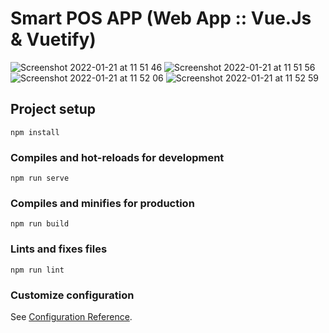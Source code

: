 # Smart POS APP (Web App :: Vue.Js & Vuetify)
![Screenshot 2022-01-21 at 11 51 46](https://user-images.githubusercontent.com/20843520/150496771-f6aa4a0d-fedc-417a-872b-5c60befda5b8.png)
![Screenshot 2022-01-21 at 11 51 56](https://user-images.githubusercontent.com/20843520/150496847-ba618fd0-3f59-436b-96cd-c0fb4074adad.png)
![Screenshot 2022-01-21 at 11 52 06](https://user-images.githubusercontent.com/20843520/150496884-360add23-e8f4-4269-96bd-ac2a1aad665f.png)
![Screenshot 2022-01-21 at 11 52 59](https://user-images.githubusercontent.com/20843520/150496902-56b4613f-03a4-46db-8df7-f71075971c4b.png)


## Project setup
```
npm install
```

### Compiles and hot-reloads for development

```
npm run serve
```

### Compiles and minifies for production
```
npm run build
```

### Lints and fixes files
```
npm run lint
```

### Customize configuration
See [Configuration Reference](https://cli.vuejs.org/config/).
